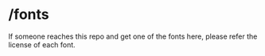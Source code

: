 # /fonts

If someone reaches this repo and get one of the fonts here, please refer the license of each font.
